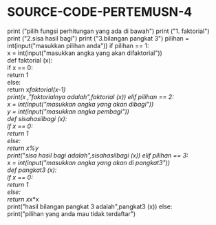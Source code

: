 # SOURCE-CODE-PERTEMUSN-4
print ("pilih fungsi perhitungan yang ada di bawah") 
print ("1. faktorial") 
print ("2.sisa hasil bagi") 
print ("3.bilangan pangkat 3") 
pilihan = int(input("masukkan pilihan anda")) 
if pilihan == 1:     
   x = int(input("masukkan angka yang akan difaktorial"))     
   def faktorial (x):         
      if x == 0:             
        return 1         
      else:            
        return x*faktorial(x-1)     
   print(x ,"faktorialnya adalah",faktorial (x)) 
elif pilihan == 2:     
    x = int(input("masukkan angka yang akan dibagi"))     
    y = int(input("masukkan angka pembagi"))     
    def sisahasilbagi (x):         
      if x == 0:             
        return 1         
      else:             
        return x%y     
    print("sisa hasil bagi adalah",sisahasilbagi (x)) 
elif pilihan == 3:     
    x = int(input("masukkan angka yang akan di pangkat3"))     
    def pangkat3 (x):         
    if x == 0:             
      return 1         
    else:             
      return x*x*x     
   print("hasil bilangan pangkat 3 adalah",pangkat3 (x)) 
   else:     
    print("pilihan yang anda mau tidak terdaftar")
